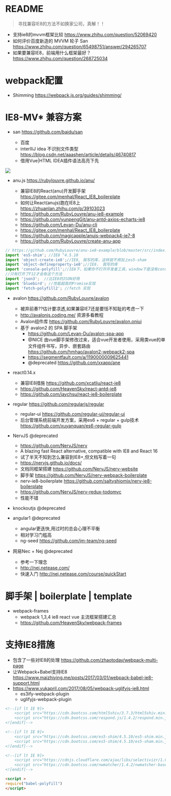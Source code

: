 # README

> 寻找兼容IE8的方法不如换家公司，真解！！

- 支持ie8的mvvm框架比较 <https://www.zhihu.com/question/52069420>
- 如何评价百度新造的 MVVM 轮子 San <https://www.zhihu.com/question/65498751/answer/294265707>
- 如果要兼容IE8，前端用什么框架最好？ https://www.zhihu.com/question/268725034

# webpack配置

- Shimming https://webpack.js.org/guides/shimming/

# IE8-MV* 兼容方案

- san <https://github.com/baidu/san>

  - 百度
  - interlliJ idea 不识别文件类型 <https://blog.csdn.net/aaashen/article/details/46740817>
  - 借用Vue|HTML IDEA插件语法高亮下先

![](https://pic4.zhimg.com/80/v2-3ad18522a77e7e759c969efd6b130c7d_hd.jpg)

- anu.js <https://rubylouvre.github.io/anu/>

  - 兼容IE8的React(anu)开发脚手架 <https://gitee.com/menhal/React_IE8_boilerplate>
  - 如何让React(anujs)跑在IE8上 https://zhuanlan.zhihu.com/p/39103023
  - https://github.com/RubyLouvre/anu-ie8-example
  - https://github.com/yunpengGit/anu-antd-axios-echarts-ie8
  - https://github.com/Levan-Du/anu-cli
  - https://gitee.com/menhal/React_IE8_boilerplate
  - https://github.com/magicapple/anujs-webpack4-ie7-8
  - https://github.com/RubyLouvre/create-anu-app

```js
// https://github.com/RubyLouvre/anu-ie8-example/blob/master/src/index.js
import 'es5-shim'; //IE8 ^4.5.10
import 'object-create-ie8';//IE8, 我写的库，这样就不用加上es5-sham
import 'object-defineproperty-ie8';//IE8， 我写的库
import 'console-polyfill';//IE8下，如果你不打开开发者工具，window下是没有console这个对象的，
//只有打开了F12才会有这个方法
import 'json3';  //比IE8的JSON好用
import 'bluebird'; //性能超高的Promise实现
import 'fetch-polyfill2'; //fetch 实现
```

- avalon <https://github.com/RubyLouvre/avalon>

  - 被弃前奏??估计要凉透,如果兼容IE7还是要恬不知耻的考虑一下
  - <http://avalonjs.coding.me/> 资源多看教程
  - Avalon组件库 <https://github.com/RubyLouvre/avalon.oniui>
  - 基于 avalon2 的 SPA 脚手架
    - https://github.com/Levan-Du/avalon-spa-app
    - @NICE 由vue脚手架修改过来，适合vue开发者使用，采用类vue的单文件组件书写，异步、嵌套路由 <https://github.com/hmhao/avalon2-webpack2-spa>
    - <https://segmentfault.com/a/1190000009625441>
    - @deprecated <https://github.com/xxapp/ane>

- react0.14.x
  - 兼容IE8措施 https://github.com/xcatliu/react-ie8
  - https://github.com/HeavenSky/react-antd-ie8
  - https://github.com/jaychsu/react-ie8-boilerplate

- regular <https://github.com/regularjs/regular>

  - regular-ui <https://github.com/regular-ui/regular-ui>
  - 后台管理系统前端开发方案，采用es6 + regular + gulp技术 <https://github.com/xuyanquan/es6-regular-gulp>

- NervJS @deprecated

  - <https://github.com/NervJS/nerv>
  - A blazing fast React alternative, compatible with IE8 and React 16
  - 试了半天不知到怎么兼容到IE8+,但文档写着一句 
  - <https://nervjs.github.io/docs/>
  - 文档同框架搭建 <https://github.com/NervJS/nerv-website>
  - 脚手架 <https://github.com/NervJS/nerv-webpack-boilerplate>
  - nerv-ie8-boilerplate https://github.com/saltyshiomix/nerv-ie8-boilerplate
  - <https://github.com/NervJS/nerv-redux-todomvc>
  - 性能不错

- knockoutjs @deprecated

- angular1 @deprecated 
  - angular更迭快,用过时的总会心理不平衡 
  - 相对学习门槛高
  - ng-seed https://github.com/jm-team/ng-seed

- 网易Nec + Nej @deprecated
  - 参考一下理念
  - <http://nej.netease.com/>
  - 快速入门 <http://nej.netease.com/course/quickStart>



# 脚手架 | boilerplate | template

- webpack-frames
    - webpack 1,3,4 ie8 react vue 主流框架搭建汇总 
    - https://github.com/HeavenSky/webpack-frames

# 支持IE8措施

- 包含了一些对IE8的处理 https://github.com/zhaotoday/webpack-multi-page
- 让Webpack+Babel支持IE8 https://www.maizhiying.me/posts/2017/03/01/webpack-babel-ie8-support.html
- https://www.yukapril.com/2017/08/05/webpack-uglifyjs-ie8.html
    - es3ify-webpack-plugin
    - uglifyjs-webpack-plugin

```html
<!--[if lt IE 9]>
    <script src="https://cdn.bootcss.com/html5shiv/3.7.3/html5shiv.min.js"></script>
    <script src="https://cdn.bootcss.com/respond.js/1.4.2/respond.min.js"></script>
<![endif]-->

<!--[if lt IE 9]>
    <script src="https://cdn.bootcss.com/es5-shim/4.5.10/es5-shim.min.js"></script>
    <script src="https://cdn.bootcss.com/es5-shim/4.5.10/es5-sham.min.js"></script>
<![endif]-->

<!--[if lt IE 9]>
    <script src="https://cdnjs.cloudflare.com/ajax/libs/selectivizr/1.0.2/selectivizr-min.js"></script>
    <script src="https://cdn.bootcss.com/nwmatcher/1.4.2/nwmatcher-base.js"></script>
<![endif]-->

<script >
require("babel-polyfill")
</script>
```



